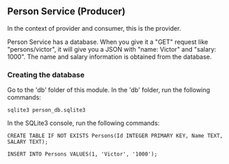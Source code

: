 ## Person Service (Producer)

In the context of provider and consumer, this is the provider.

Person Service has a database. When you give it a "GET" request like
"persons/victor", it will give you a JSON with "name: Victor" and
"salary: 1000". The name and salary information is obtained from the database.

### Creating the database

Go to the 'db' folder of this module. In the 'db' folder, run the following
commands:

```
sqlite3 person_db.sqlite3
```

In the SQLite3 console, run the following commands:

```
CREATE TABLE IF NOT EXISTS Persons(Id INTEGER PRIMARY KEY, Name TEXT, SALARY TEXT);

INSERT INTO Persons VALUES(1, 'Victor', '1000');
```